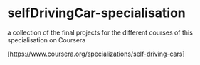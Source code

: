 # selfDrivingCar-specialisation

a collection of the final projects for the different courses of this specialisation on Coursera

[https://www.coursera.org/specializations/self-driving-cars]
